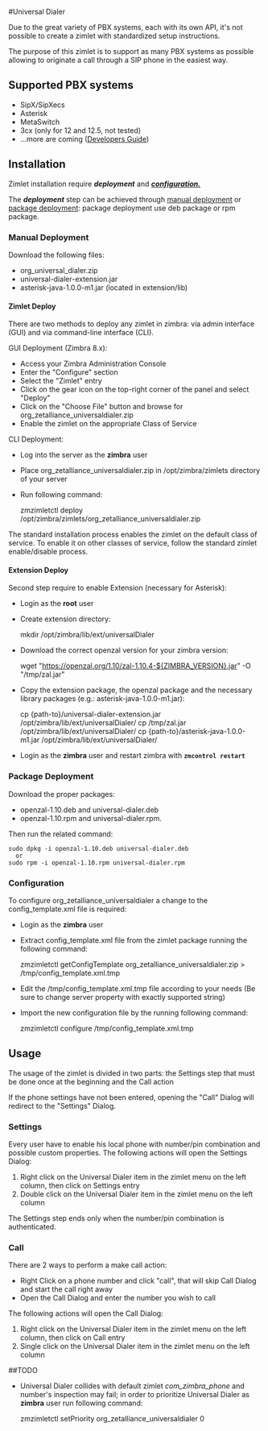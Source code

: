 #Universal Dialer

Due to the great variety of PBX systems, each with its own API, it's not possible to create a zimlet with standardized setup instructions.

The purpose of this zimlet is to support as many PBX systems as possible allowing to originate a call through a SIP phone in the easiest way.

## Supported PBX systems

* SipX/SipXecs
* Asterisk
* MetaSwitch
* 3cx (only for 12 and 12.5, not tested)
* ...more are coming ([Developers Guide](Devel.md))

## Installation

Zimlet installation require **_deployment_** and [**_configuration._**](#configuration-section)

The **_deployment_** step can be achieved through [manual deployment](#manual-deploy) or [package deployment](#manual-deploy):
package deployment use deb package or rpm package.

### <a name="manual-deploy"></a>Manual Deployment

Download the following files:

* org_universal_dialer.zip
* universal-dialer-extension.jar
* asterisk-java-1.0.0-m1.jar (located in extension/lib)

#### Zimlet Deploy

There are two methods to deploy any zimlet in zimbra:
via admin interface (GUI) and via command-line interface (CLI).

GUI Deployment (Zimbra 8.x):

* Access your Zimbra Administration Console
* Enter the "Configure" section
* Select the "Zimlet" entry
* Click on the gear icon on the top-right corner of the panel and select "Deploy"
* Click on the "Choose File" button and browse for org_zetalliance_universaldialer.zip
* Enable the zimlet on the appropriate Class of Service

CLI Deployment:
* Log into the server as the **zimbra** user
* Place org_zetalliance_universaldialer.zip in /opt/zimbra/zimlets directory of your server
* Run following command:


    zmzimletctl deploy /opt/zimbra/zimlets/org_zetalliance_universaldialer.zip

The standard installation process enables the zimlet on the default class of service.
To enable it on other classes of service, follow the standard zimlet enable/disable process.

#### Extension Deploy

Second step require to enable Extension (necessary for Asterisk):

 * Login as the **root** user
 * Create extension directory:


    mkdir /opt/zimbra/lib/ext/universalDialer

 * Download the correct openzal version for your zimbra version:


    wget "https://openzal.org/1.10/zal-1.10.4-${ZIMBRA_VERSION}.jar" -O "/tmp/zal.jar"

 * Copy the extension package, the openzal package and the necessary library packages (e.g.: asterisk-java-1.0.0-m1.jar):


    cp {path-to}/universal-dialer-extension.jar /opt/zimbra/lib/ext/universalDialer/
    cp /tmp/zal.jar /opt/zimbra/lib/ext/universalDialer/
    cp {path-to}/asterisk-java-1.0.0-m1.jar /opt/zimbra/lib/ext/universalDialer/

 * Login as the **zimbra** user and restart zimbra with **`zmcontrol restart`**

### <a name="package-deploy"></a>Package Deployment

Download the proper packages:

* openzal-1.10.deb and universal-dialer.deb
* openzal-1.10.rpm and universal-dialer.rpm.

Then run the related command:

    sudo dpkg -i openzal-1.10.deb universal-dialer.deb
      or
    sudo rpm -i openzal-1.10.rpm universal-dialer.rpm
### <a name="configuration-section"></a>Configuration

To configure org_zetalliance_universaldialer a change to the config_template.xml file is required:

* Login as the **zimbra** user
* Extract config_template.xml file from the zimlet package running the following command:


    zmzimletctl getConfigTemplate org_zetalliance_universaldialer.zip > /tmp/config_template.xml.tmp

* Edit the /tmp/config_template.xml.tmp file according to your needs (Be sure to change server property with exactly supported string)
* Import the new configuration file by the running following command:


    zmzimletctl configure /tmp/config_template.xml.tmp


## Usage

The usage of the zimlet is divided in two parts: the Settings step that must be done once at the beginning and the Call action

If the phone settings have not been entered, opening the "Call" Dialog will redirect to the "Settings" Dialog.

### Settings

Every user have to enable his local phone with number/pin combination and possible custom properties.
The following actions will open the Settings Dialog:
1. Right click on the Universal Dialer item in the zimlet menu on the left column, then click on Settings entry
2. Double click on the Universal Dialer item in the zimlet menu on the left column

The Settings step ends only when the number/pin combination is authenticated.

### Call

There are 2 ways to perform a make call action:
* Right Click on a phone number and click "call", that will skip Call Dialog and start the call right away
* Open the Call Dialog and enter the number you wish to call

The following actions will open the Call Dialog:
1. Right click on the Universal Dialer item in the zimlet menu on the left column, then click on Call entry
2. Single click on the Universal Dialer item in the zimlet menu on the left column

##TODO

* Universal Dialer collides with default zimlet _com_zimbra_phone_ and number's inspection may fail;
in order to prioritize Universal Dialer as **zimbra** user run following command:


    zmzimletctl setPriority org_zetalliance_universaldialer 0